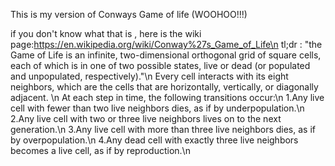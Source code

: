 This is my version of Conways Game of life (WOOHOO!!!)

if you don't know what that is , here is the wiki page:https://en.wikipedia.org/wiki/Conway%27s_Game_of_Life\n
tl;dr : "the Game of Life is an infinite, two-dimensional orthogonal grid of square cells, each of which is in one of two possible states, live or dead (or populated and unpopulated, respectively)."\n
Every cell interacts with its eight neighbors, which are the cells that are horizontally, vertically, or diagonally adjacent. \n
At each step in time, the following transitions occur:\n
    1.Any live cell with fewer than two live neighbors dies, as if by underpopulation.\n
    2.Any live cell with two or three live neighbors lives on to the next generation.\n
    3.Any live cell with more than three live neighbors dies, as if by overpopulation.\n
    4.Any dead cell with exactly three live neighbors becomes a live cell, as if by reproduction.\n
